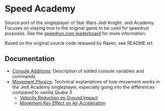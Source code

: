 # Speed Academy

Source port of the singleplayer of Star Wars Jedi Knight: Jedi Academy.
Focuses on staying true to the original game to be used for speedrun purposes.
See the [speedrun.com leaderboard](https://www.speedrun.com/jka) for more information.

Based on the original source code released by Raven, see README.txt.

## Documentation

* [Console Additions](docs/console_additions.md): Description of added console variables and commands
* [Movement Physics](docs/movement_physics/): Technical explanations of how movement works in the Jedi Academy singleplayer, especially going into the differences compared to vanilla Quake 3
  * [Velocity Reduction on Ground Impact](docs/movement_physics/vrgi.md)
  * [Movement Key Effect on Air Acceleration](docs/movement_physics/movekey_air_accel_effect.md)
